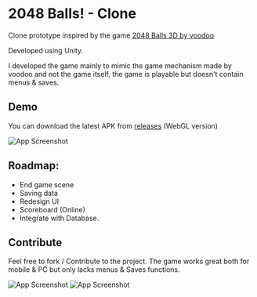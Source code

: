 # 2048 Balls! - Clone

Clone prototype inspired by the game [2048 Balls 3D by voodoo](https://apps.apple.com/us/app/2048-balls-3d/id1485247734)

Developed using Unity.

I developed the game mainly to mimic the game mechanism made by voodoo and not the game itself, the game is playable but doesn't contain menus & saves.


## Demo

You can download the latest APK from [releases](https://github.com/sapirnoam/2048-balls/releases/) (WebGL version)

![App Screenshot](https://i.imgur.com/sCjB1gW.png) 


## Roadmap:
- End game scene
- Saving data
- Redesign UI
-  Scoreboard (Online)
- Integrate with Database.


## Contribute
Feel free to fork / Contribute to the project. The game works great both for mobile & PC but only lacks menus & Saves functions.

![App Screenshot](https://i.imgur.com/bIOQs1H.png) 
![App Screenshot](https://i.imgur.com/y7cmcp0.png) 

